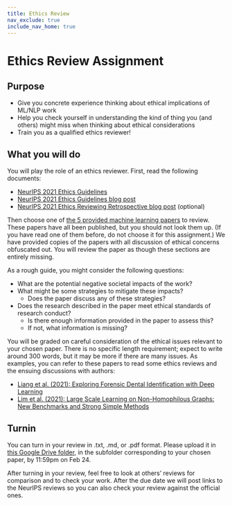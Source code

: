 ```yaml
---
title: Ethics Review
nav_exclude: true
include_nav_home: true
---
```


# Ethics Review Assignment

## Purpose

* Give you concrete experience thinking about ethical implications of ML/NLP work
* Help you check yourself in understanding the kind of thing you (and others) might miss when thinking about ethical considerations
* Train you as a qualified ethics reviewer!

## What you will do
You will play the role of an ethics reviewer. First, read the following documents:
* [NeurIPS 2021 Ethics Guidelines](https://neurips.cc/public/EthicsGuidelines)
* [NeurIPS 2021 Ethics Guidelines blog post](https://blog.neurips.cc/2021/08/23/neurips-2021-ethics-guidelines/)
* [NeurIPS 2021 Ethics Reviewing Retrospective blog post](https://blog.neurips.cc/2021/12/03/a-retrospective-on-the-neurips-2021-ethics-review-process/) (optional)

Then choose one of [the 5 provided machine learning papers](https://drive.google.com/drive/u/1/folders/1NlvMJtzZreH-1J4-iJG1RWvXBSBgcFAn) to review. These papers have all been published, but you should not look them up. (If you have read one of them before, do not choose it for this assignment.) We have provided copies of the papers with all discussion of ethical concerns obfuscated out. You will review the paper as though these sections are entirely missing.

As a rough guide, you might consider the following questions:
* What are the potential negative societal impacts of the work?
* What might be some strategies to mitigate these impacts?
  * Does the paper discuss any of these strategies?
* Does the research described in the paper meet ethical standards of research conduct?
  * Is there enough information provided in the paper to assess this?
  * If not, what information is missing?

You will be graded on careful consideration of the ethical issues relevant to your chosen paper. There is no specific length requirement; expect to write around 300 words, but it may be more if there are many issues. As examples, you can refer to these papers to read some ethics reviews and the ensuing discussions with authors:
* [Liang et al. (2021): Exploring Forensic Dental Identification with Deep Learning](https://openreview.net/forum?id=YN4TMf3sv52)
* [Lim et al. (2021): Large Scale Learning on Non-Homophilous Graphs: New Benchmarks and Strong Simple Methods](https://openreview.net/forum?id=DfGu8WwT0d)

## Turnin

You can turn in your review in .txt, .md, or .pdf format. Please upload it in [this Google Drive folder](https://drive.google.com/drive/u/1/folders/1sTqTwHA1PWU2Ia7kCn-RLSgEDdestD8F), in the subfolder corresponding to your chosen paper, by 11:59pm on Feb 24.

After turning in your review, feel free to look at others’ reviews for comparison and to check your work. After the due date we will post links to the NeurIPS reviews so you can also check your review against the official ones.
